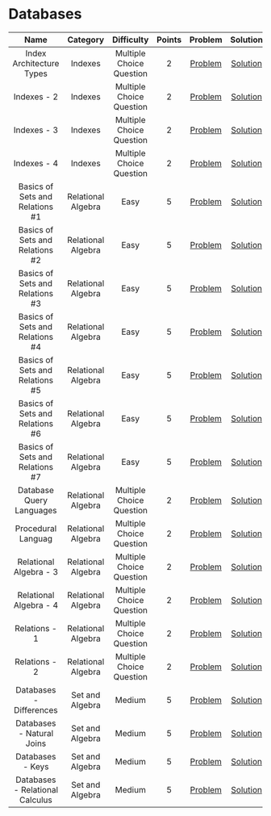 # Databases

| Name |     Category    | Difficulty | Points | Problem | Solution |
| :-------------: | :----------------------------------------: | :-----------------------------------------------------------------------------------: | :--------: | :---: | :-----------------------------------------------------------------------------------: |
| Index Architecture Types | Indexes | Multiple Choice Question | 2 | [Problem](https://www.hackerrank.com/challenges/indexes-1/problem) | [Solution](/Databases/Indexes/Index%20Architecture%20Types/Solution.txt) |
| Indexes - 2 | Indexes | Multiple Choice Question | 2 | [Problem](https://www.hackerrank.com/challenges/indexes-2/problem) | [Solution](/Databases/Indexes/Indexes%20-%202/Solution.txt) |
| Indexes - 3 | Indexes | Multiple Choice Question | 2 | [Problem](https://www.hackerrank.com/challenges/indexes-3/problem) | [Solution](/Databases/Indexes/Indexes%20-%203/Solution.txt) |
| Indexes - 4 | Indexes | Multiple Choice Question | 2 | [Problem](https://www.hackerrank.com/challenges/indexes-4/problem) | [Solution](/Databases/Indexes/Indexes%20-%204/Solution.txtt) |
| Basics of Sets and Relations #1 | Relational Algebra | Easy | 5 | [Problem](https://www.hackerrank.com/challenges/basics-of-sets-and-relational-algebra-1/problem) | [Solution](/Databases/Relational%20Algebra/Basics%20of%20Sets%20and%20Relations%20%231/Solution.txt) |
| Basics of Sets and Relations #2 | Relational Algebra | Easy | 5 | [Problem](https://www.hackerrank.com/challenges/basics-of-sets-and-relational-algebra-2/problem) | [Solution](/Databases/Relational%20Algebra/Basics%20of%20Sets%20and%20Relations%20%232/Solution.txt) |
| Basics of Sets and Relations #3 | Relational Algebra | Easy | 5 | [Problem](https://www.hackerrank.com/challenges/basics-of-sets-and-relational-algebra-3/problem) | [Solution](/Databases/Relational%20Algebra/Basics%20of%20Sets%20and%20Relations%20%233/Solution.txt) |
| Basics of Sets and Relations #4 | Relational Algebra | Easy | 5 | [Problem](https://www.hackerrank.com/challenges/basics-of-sets-and-relational-algebra-4/problem) | [Solution](/Databases/Relational%20Algebra/Basics%20of%20Sets%20and%20Relations%20%234/Solution.txt) |
| Basics of Sets and Relations #5 | Relational Algebra | Easy | 5 | [Problem](https://www.hackerrank.com/challenges/basics-of-sets-and-relational-algebra-5/problem) | [Solution](/Databases/Relational%20Algebra/Basics%20of%20Sets%20and%20Relations%20%235/Solution.txt) |
| Basics of Sets and Relations #6 | Relational Algebra | Easy | 5 | [Problem](https://www.hackerrank.com/challenges/basics-of-sets-and-relational-algebra-6/problem) | [Solution](/Databases/Relational%20Algebra/Basics%20of%20Sets%20and%20Relations%20%236/Solution.txt) |
| Basics of Sets and Relations #7 | Relational Algebra | Easy | 5 | [Problem](https://www.hackerrank.com/challenges/basics-of-sets-and-relational-algebra-7/problem) | [Solution](/Databases/Relational%20Algebra/Basics%20of%20Sets%20and%20Relations%20%237/Solution.txt) |
| Database Query Languages | Relational Algebra | Multiple Choice Question | 2 | [Problem](https://www.hackerrank.com/challenges/database-query-languages/problem) | [Solution](/Databases/Relational%20Algebra/Database%20Query%20Languages/Solution.txt) |
| Procedural Languag | Relational Algebra | Multiple Choice Question | 2 | [Problem](https://www.hackerrank.com/challenges/procedural-language/problem) | [Solution](/Databases/Relational%20Algebra/Procedural%20Language/Solution.txt) |
| Relational Algebra - 3 | Relational Algebra | Multiple Choice Question | 2 | [Problem](https://www.hackerrank.com/challenges/relational-algebra-3/problem) | [Solution](/Databases/Relational%20Algebra/Relational%20Algebra%20-%203/Solution.txt) |
| Relational Algebra - 4 | Relational Algebra | Multiple Choice Question | 2 | [Problem](https://www.hackerrank.com/challenges/relational-algebra-4/problem) | [Solution](/Databases/Relational%20Algebra/Relational%20Algebra%20-%204/) |
| Relations - 1 | Relational Algebra | Multiple Choice Question | 2 | [Problem](https://www.hackerrank.com/challenges/relations-1/problem) | [Solution](/Databases/Relational%20Algebra/Relations%20-%201/Solution.txt/) |
| Relations - 2 | Relational Algebra | Multiple Choice Question | 2 | [Problem](https://www.hackerrank.com/challenges/relations-2/problem) | [Solution](/Databases/Relational%20Algebra/Relations%20-%202/Solution.txt) |
| Databases - Differences | Set and Algebra | Medium | 5 | [Problem](https://www.hackerrank.com/challenges/databases-differences/problem) | [Solution](/Databases) |
| Databases - Natural Joins | Set and Algebra | Medium | 5 | [Problem](https://www.hackerrank.com/challenges/databases-natural-joins/problem) | [Solution](/Databases) |
| Databases - Keys | Set and Algebra | Medium | 5 | [Problem](https://www.hackerrank.com/challenges/databases-keys/problem) | [Solution](/Databases) |
| Databases - Relational Calculus | Set and Algebra | Medium | 5 | [Problem](https://www.hackerrank.com/challenges/databases-relational-calculus/problem) | [Solution](/Databases) |